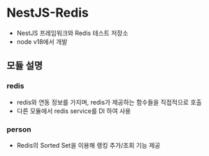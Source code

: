 # NestJS-Redis

- NestJS 프레임워크와 Redis 테스트 저장소
- node v18에서 개발

## 모듈 설명

### redis

- redis와 연동 정보를 가지며, redis가 제공하는 함수들을 직접적으로 호출
- 다른 모듈에서 redis service를 DI 하여 사용

### person

- Redis의 Sorted Set을 이용해 랭킹 추가/조회 기능 제공
